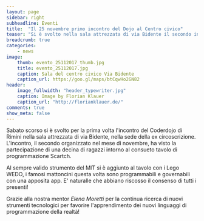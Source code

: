 ```yaml
---
layout: page
sidebar: right
subheadline: Eventi
title:  "Il 25 novembre primo incontro del Dojo al Centro civico"
teaser: "Si è svolto nella sala attrezzata di via Bidente il secondo incontro del mese"
breadcrumb: true
categories:
    - news
image:
    thumb: evento_25112017_thumb.jpg
    title: evento_25112017.jpg
    caption: Sala del centro civico Via Bidente
    caption_url: https://goo.gl/maps/btCqwHo2GN82
header:
    image_fullwidth: "header_typewriter.jpg"
    caption: Image by Florian Klauer
    caption_url: "http://florianklauer.de/"
comments: true
show_meta: false
---
```

Sabato scorso si è svolto per la prima volta l'incontro del Coderdojo di Rimini nella sala attrezzata di via Bidente, nella sede della ex circoscrizione.
L'incontro, il secondo organizzato nel mese di novembre, ha visto la partecipazione di una decina di ragazzi intorno al consueto tavolo di programmazione Scartch.
<!--more-->
 Al sempre valido strumento del MIT si è aggiunto al tavolo con i Lego WEDO, i famosi mattoncini questa volta sono programmabili e governabili con una apposita app. E' naturalle che abbiano riscosso il consenso di tutti i presenti!

Grazie alla nostra mentor *Elena Moretti* per la continua ricerca di nuovi strumenti tecnologici per favorire l'apprendimento dei nuovi linguaggi di programmazione della realtà!
